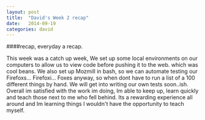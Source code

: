 ```yaml
---
layout: post
title:  "David's Week 2 recap"
date:   2014-09-19
categories: david
---
```


####recap, everyday a recap.

This week was a catch up week, We set up some local environments on our computers to allow us to view code before pushing it to the web.
which was cool beans. We also set up Mozmill in bash, so we can automate testing our Firefoxs... Firefoxi... Foxes anyway, so when dont have to
run a list of a 100 different things by hand. We will get into writing our own tests soon..ish. Overall im satisfied with the work im doing,
Im able to keep up, learn quickly and teach those next to me who fell behind. Its a rewarding experience all around and Im learning things I wouldn't
have the opportunity to teach myself.
